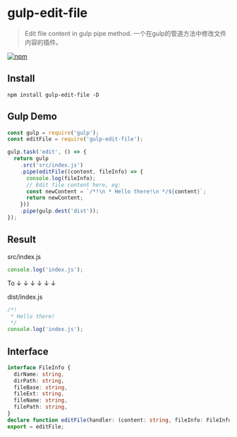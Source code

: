 # gulp-edit-file

> Edit file content in gulp pipe method.
> 一个在gulp的管道方法中修改文件内容的插件。

[![npm](https://img.shields.io/npm/v/vite-plugin-modules.svg)](https://www.npmjs.com/package/gulp-edit-file) 

## Install
```
npm install gulp-edit-file -D
```

## Gulp Demo
```js
const gulp = require('gulp');
const editFile = require('gulp-edit-file');

gulp.task('edit', () => {
  return gulp
    .src('src/index.js')
    .pipe(editFile((content, fileInfo) => {
      console.log(fileInfo);
      // Edit file content here, eg:
      const newContent = `/*!\n * Hello there!\n */${content}`;
      return newContent;
    }))
    .pipe(gulp.dest('dist'));
});
```

## Result
src/index.js
```js
console.log('index.js');
```
To ↓ ↓ ↓ ↓ ↓ ↓

dist/index.js
```js
/*!
 * Hello there!
 */
console.log('index.js');
```

## Interface
```ts
interface FileInfo {
  dirName: string,
  dirPath: string,
  fileBase: string,
  fileExt: string,
  fileName: string,
  filePath: string,
}
declare function editFile(handler: (content: string, fileInfo: FileInfo) => string): NodeJS.ReadWriteStream;
export = editFile;
```
